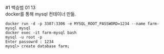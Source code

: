 #1 백승범 01 13  
docker를 통해 mysql 컨테이너 만듦.
````
docker run -d -p 3307:3306 -e MYSQL_ROOT_PASSWORD=1234 --name farm-mysql mysql
docker exec -it farm-mysql bash
mysql -u root -p
Enter passowrd : 1234
mysql> create database farm;
````